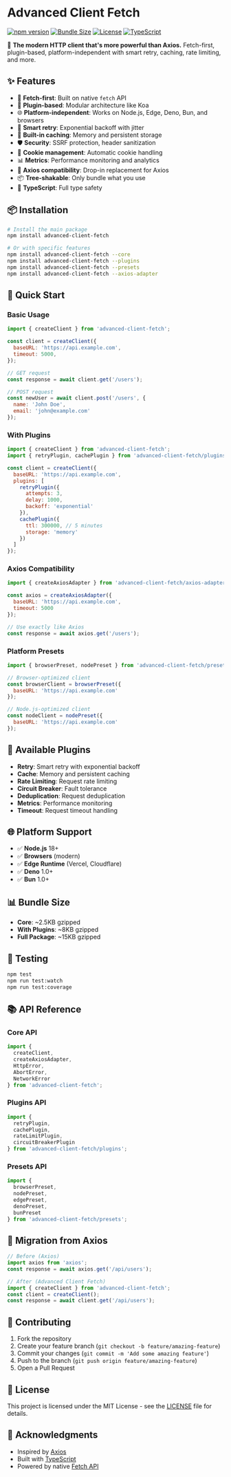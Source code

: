 # Advanced Client Fetch

[![npm version](https://img.shields.io/npm/v/advanced-client-fetch.svg)](https://www.npmjs.com/package/advanced-client-fetch)
[![Bundle Size](https://img.shields.io/bundlephobia/minzip/advanced-client-fetch)](https://bundlephobia.com/package/advanced-client-fetch)
[![License](https://img.shields.io/npm/l/advanced-client-fetch.svg)](https://github.com/ytahirkose/advanced-client-fetch/blob/main/LICENSE)
[![TypeScript](https://img.shields.io/badge/TypeScript-Ready-blue.svg)](https://www.typescriptlang.org/)

🚀 **The modern HTTP client that's more powerful than Axios.** Fetch-first, plugin-based, platform-independent with smart retry, caching, rate limiting, and more.

## ✨ Features

- 🎯 **Fetch-first**: Built on native `fetch` API
- 🔌 **Plugin-based**: Modular architecture like Koa
- 🌐 **Platform-independent**: Works on Node.js, Edge, Deno, Bun, and browsers
- 🚀 **Smart retry**: Exponential backoff with jitter
- 💾 **Built-in caching**: Memory and persistent storage
- 🛡️ **Security**: SSRF protection, header sanitization
- 🍪 **Cookie management**: Automatic cookie handling
- 📊 **Metrics**: Performance monitoring and analytics
- 🔄 **Axios compatibility**: Drop-in replacement for Axios
- 📦 **Tree-shakable**: Only bundle what you use
- 🎨 **TypeScript**: Full type safety

## 📦 Installation

```bash
# Install the main package
npm install advanced-client-fetch

# Or with specific features
npm install advanced-client-fetch --core
npm install advanced-client-fetch --plugins
npm install advanced-client-fetch --presets
npm install advanced-client-fetch --axios-adapter
```

## 🚀 Quick Start

### Basic Usage

```javascript
import { createClient } from 'advanced-client-fetch';

const client = createClient({
  baseURL: 'https://api.example.com',
  timeout: 5000,
});

// GET request
const response = await client.get('/users');

// POST request
const newUser = await client.post('/users', {
  name: 'John Doe',
  email: 'john@example.com'
});
```

### With Plugins

```javascript
import { createClient } from 'advanced-client-fetch';
import { retryPlugin, cachePlugin } from 'advanced-client-fetch/plugins';

const client = createClient({
  baseURL: 'https://api.example.com',
  plugins: [
    retryPlugin({
      attempts: 3,
      delay: 1000,
      backoff: 'exponential'
    }),
    cachePlugin({
      ttl: 300000, // 5 minutes
      storage: 'memory'
    })
  ]
});
```

### Axios Compatibility

```javascript
import { createAxiosAdapter } from 'advanced-client-fetch/axios-adapter';

const axios = createAxiosAdapter({
  baseURL: 'https://api.example.com',
  timeout: 5000
});

// Use exactly like Axios
const response = await axios.get('/users');
```

### Platform Presets

```javascript
import { browserPreset, nodePreset } from 'advanced-client-fetch/presets';

// Browser-optimized client
const browserClient = browserPreset({
  baseURL: 'https://api.example.com'
});

// Node.js-optimized client
const nodeClient = nodePreset({
  baseURL: 'https://api.example.com'
});
```

## 🔌 Available Plugins

- **Retry**: Smart retry with exponential backoff
- **Cache**: Memory and persistent caching
- **Rate Limiting**: Request rate limiting
- **Circuit Breaker**: Fault tolerance
- **Deduplication**: Request deduplication
- **Metrics**: Performance monitoring
- **Timeout**: Request timeout handling

## 🌐 Platform Support

- ✅ **Node.js** 18+
- ✅ **Browsers** (modern)
- ✅ **Edge Runtime** (Vercel, Cloudflare)
- ✅ **Deno** 1.0+
- ✅ **Bun** 1.0+

## 📊 Bundle Size

- **Core**: ~2.5KB gzipped
- **With Plugins**: ~8KB gzipped
- **Full Package**: ~15KB gzipped

## 🧪 Testing

```bash
npm test
npm run test:watch
npm run test:coverage
```

## 📚 API Reference

### Core API

```javascript
import { 
  createClient,
  createAxiosAdapter,
  HttpError,
  AbortError,
  NetworkError
} from 'advanced-client-fetch';
```

### Plugins API

```javascript
import { 
  retryPlugin,
  cachePlugin,
  rateLimitPlugin,
  circuitBreakerPlugin
} from 'advanced-client-fetch/plugins';
```

### Presets API

```javascript
import { 
  browserPreset,
  nodePreset,
  edgePreset,
  denoPreset,
  bunPreset
} from 'advanced-client-fetch/presets';
```

## 🔄 Migration from Axios

```javascript
// Before (Axios)
import axios from 'axios';
const response = await axios.get('/api/users');

// After (Advanced Client Fetch)
import { createClient } from 'advanced-client-fetch';
const client = createClient();
const response = await client.get('/api/users');
```

## 🤝 Contributing

1. Fork the repository
2. Create your feature branch (`git checkout -b feature/amazing-feature`)
3. Commit your changes (`git commit -m 'Add some amazing feature'`)
4. Push to the branch (`git push origin feature/amazing-feature`)
5. Open a Pull Request

## 📄 License

This project is licensed under the MIT License - see the [LICENSE](LICENSE) file for details.

## 🙏 Acknowledgments

- Inspired by [Axios](https://github.com/axios/axios)
- Built with [TypeScript](https://www.typescriptlang.org/)
- Powered by native [Fetch API](https://developer.mozilla.org/en-US/docs/Web/API/Fetch_API)